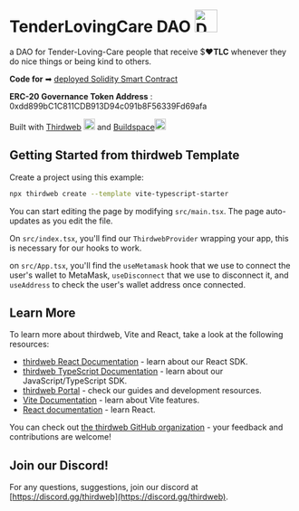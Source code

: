 # TenderLovingCare DAO <img src="https://chuongtang.github.io/sourceStore/logos/TlcDAO.png" alt="DAO logo" title="tlcDAO logo" height="40" />
a DAO for Tender-Loving-Care people that receive $❤**TLC** whenever they do nice things or being kind to others.

**Code for** ➡ [deployed Solidity Smart Contract](https://rinkeby.etherscan.io/address/0x893D52CBE48E6A4a4BB4157b64648364e38A7d96#code.com)

**ERC-20 Governance Token Address** : 0xdd899bC1C811CDB913D94c091b8F56339Fd69afa

Built with [Thirdweb](https://portal.thirdweb.com/typescript/sdk.thirdwebsdk) <img width="20"  src="https://chuongtang.github.io/sourceStore/logos/Thirdweb.jpg" alt="Thirdweb logo" loading="lazy"/> and  [Buildspace](https://buildspace.so/p/build-dao-with-javascript)<img width="20" src="https://chuongtang.github.io/sourceStore/smallLogos/BuildSpace.jpg" alt="Buildspace logo" loading="lazy" />

## Getting Started from thirdweb Template

Create a project using this example:

```bash
npx thirdweb create --template vite-typescript-starter
```

You can start editing the page by modifying `src/main.tsx`. The page auto-updates as you edit the file.

On `src/index.tsx`, you'll find our `ThirdwebProvider` wrapping your app, this is necessary for our hooks to work.

on `src/App.tsx`, you'll find the `useMetamask` hook that we use to connect the user's wallet to MetaMask, `useDisconnect` that we use to disconnect it, and `useAddress` to check the user's wallet address once connected. 

## Learn More

To learn more about thirdweb, Vite and React, take a look at the following resources:

- [thirdweb React Documentation](https://docs.thirdweb.com/react) - learn about our React SDK.
- [thirdweb TypeScript Documentation](https://docs.thirdweb.com/react) - learn about our JavaScript/TypeScript SDK.
- [thirdweb Portal](https://docs.thirdweb.com/react) - check our guides and development resources.
- [Vite Documentation](https://vitejs.dev/guide/) - learn about Vite features.
- [React documentation](https://reactjs.org/) - learn React.

You can check out [the thirdweb GitHub organization](https://github.com/thirdweb-dev) - your feedback and contributions are welcome!

## Join our Discord!

For any questions, suggestions, join our discord at [https://discord.gg/thirdweb](https://discord.gg/thirdweb).
